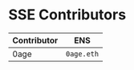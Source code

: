 # SSE Contributors

Contributor                    | ENS
------------------------------ | ------------------------------
0age                           | `0age.eth`

